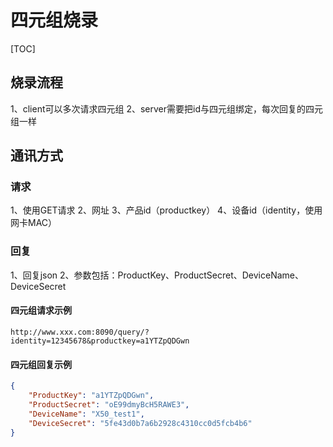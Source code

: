 # 四元组烧录

[TOC]

## 烧录流程

1、client可以多次请求四元组
2、server需要把id与四元组绑定，每次回复的四元组一样

## 通讯方式

### 请求
1、使用GET请求
2、网址
3、产品id（productkey）
4、设备id（identity，使用网卡MAC）

### 回复
1、回复json
2、参数包括：ProductKey、ProductSecret、DeviceName、DeviceSecret

#### 四元组请求示例
```
http://www.xxx.com:8090/query/?identity=12345678&productkey=a1YTZpQDGwn
```

#### 四元组回复示例
```json
{
    "ProductKey": "a1YTZpQDGwn",
    "ProductSecret": "oE99dmyBcH5RAWE3",
    "DeviceName": "X50_test1",
    "DeviceSecret": "5fe43d0b7a6b2928c4310cc0d5fcb4b6"
}
```
